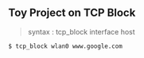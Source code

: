 ## Toy Project on TCP Block

> syntax : tcp_block interface host

``` bash
$ tcp_block wlan0 www.google.com
```